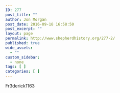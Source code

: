 ```yaml
---
ID: 277
post_title: ""
author: Jon Morgan
post_date: 2016-09-18 16:58:50
post_excerpt: ""
layout: page
permalink: http://www.shepherdhistory.org/277-2/
published: true
wide_assets:
  - ""
custom_sidebar:
  - none
tags: [ ]
categories: [ ]
---
```

Fr3derick1163